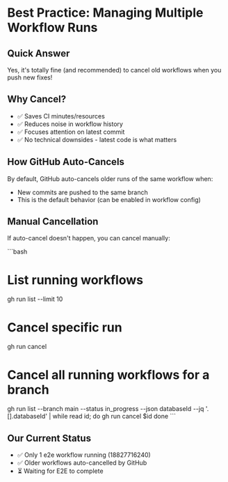 # Best Practice: Managing Multiple Workflow Runs

## Quick Answer
Yes, it's totally fine (and recommended) to cancel old workflows when you push new fixes!

## Why Cancel?
- ✅ Saves CI minutes/resources
- ✅ Reduces noise in workflow history
- ✅ Focuses attention on latest commit
- ✅ No technical downsides - latest code is what matters

## How GitHub Auto-Cancels
By default, GitHub auto-cancels older runs of the same workflow when:
- New commits are pushed to the same branch
- This is the default behavior (can be enabled in workflow config)

## Manual Cancellation
If auto-cancel doesn't happen, you can cancel manually:

\`\`\`bash
# List running workflows
gh run list --limit 10

# Cancel specific run
gh run cancel <run-id>

# Cancel all running workflows for a branch
gh run list --branch main --status in_progress --json databaseId --jq '.[].databaseId' | while read id; do
  gh run cancel $id
done
\`\`\`

## Our Current Status
- ✅ Only 1 e2e workflow running (18827716240)
- ✅ Older workflows auto-cancelled by GitHub
- ⏳ Waiting for E2E to complete

